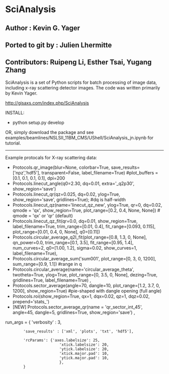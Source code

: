 # SciAnalysis

## Author : Kevin G. Yager
## Ported to git by : Julien Lhermitte
## Contributors: Ruipeng Li, Esther Tsai, Yugang Zhang

SciAnalysis is a set of Python scripts for batch processing of image data,
including x-ray scattering detector images. The code was written primarily by
Kevin Yager.

http://gisaxs.com/index.php/SciAnalysis

INSTALL: 

 * python setup.py develop
 
 OR, simply download the package and see examples/beamlines/NSLSII_11BM_CMS/UShell/SciAnalysis_jn.ipynb for tutorial.


---

Example protocals for X-ray scattering data:
 * Protocols.qr_image(blur=None, colorbar=True, save_results=['npz','hdf5'], transparent=False, label_filename=True) #plot_buffers = [0.1, 0.1, 0.1, 0.1], dpi=200
 * Protocols.linecut_angle(q0=2.30, dq=0.01, extra='_q2p30', show_region='save')
 * Protocols.linecut_qr(qz=0.025, dq=0.02, ylog=True, show_region='save', gridlines=True); #dq is half-width
 * Protocols.linecut_qz(name='linecut_qz_new', ylog=True, qr=0, dq=0.02, qmode = 'qx', show_region=True, plot_range=[0.2, 0.4, None, None]) # qmode = 'qx' or 'qr' (default)
 * Protocols.linecut_qz_fit(qr=0.0, dq=0.01, show_region=True, label_filename=True, trim_range=[0.01, 0.4], fit_range=[0.093, 0.115], plot_range=[0.01, 0.4, 0, None], q0=[0.11]) 
 * Protocols.circular_average_q2I_fit(plot_range=[0.8, 1.3, 0, None], qn_power=0.0, trim_range=[0.1, 3.5], fit_range=[0.95, 1.4], num_curves=2, q0=[1.00, 1.2], sigma=0.02, show_curves=1, label_filename=True),
 * Protocols.circular_average_sum('sum001', plot_range=[0, 3, 0, 1200], sum_range=[0.9, 1.1]) #range in q
 * Protocols.circular_average(name='circular_average_theta', twotheta=True, ylog=True, plot_range=[0, 3.5, 0, None], dezing=True, gridlines=True, label_filename=True) ,
 * Protocols.sector_average(angle=70, dangle=10, plot_range=[1.2, 3.7, 0, 1200], show_region=True) #pie-shaped with dangle opening (full angle)
 * Protocols.roi(show_region=True, qx=1, dqx=0.02, qz=1, dqz=0.02, prepend='stats_')
 * [NEW] Protocols.sector_average_qr(name = 'qr_sector_int_45', angle=45, dangle=5, gridlines=True, show_region='save') ,
   

run_args = { 'verbosity' : 3,

            'save_results' : ['xml', 'plots', 'txt', 'hdf5'],
            
            'rcParams': {'axes.labelsize': 25,
                            'xtick.labelsize': 20,
                            'ytick.labelsize': 20,
                            'xtick.major.pad': 10,
                            'ytick.major.pad': 10,
                            },
            }



